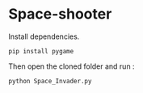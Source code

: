 # Space-shooter

Install dependencies.

`pip install pygame`

Then open the cloned folder and run : 

`python Space_Invader.py`

